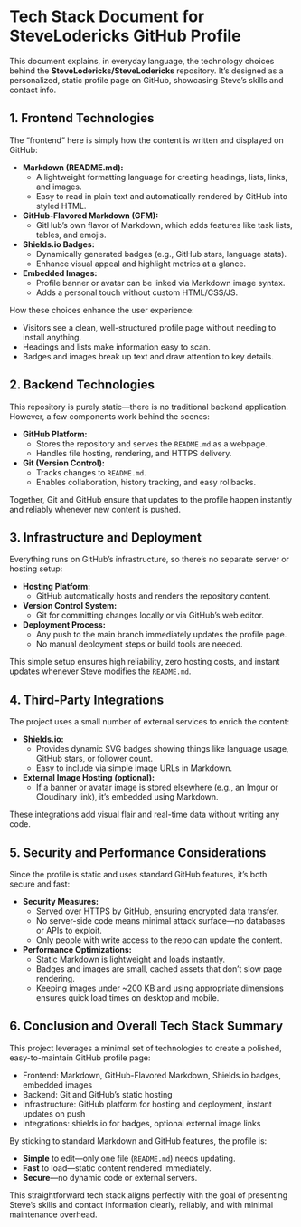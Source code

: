 # Tech Stack Document for SteveLodericks GitHub Profile

This document explains, in everyday language, the technology choices behind the **SteveLodericks/SteveLodericks** repository. It’s designed as a personalized, static profile page on GitHub, showcasing Steve’s skills and contact info.

## 1. Frontend Technologies

The “frontend” here is simply how the content is written and displayed on GitHub:

- **Markdown (README.md):**
  - A lightweight formatting language for creating headings, lists, links, and images.
  - Easy to read in plain text and automatically rendered by GitHub into styled HTML.
- **GitHub-Flavored Markdown (GFM):**
  - GitHub’s own flavor of Markdown, which adds features like task lists, tables, and emojis.
- **Shields.io Badges:**
  - Dynamically generated badges (e.g., GitHub stars, language stats).
  - Enhance visual appeal and highlight metrics at a glance.
- **Embedded Images:**
  - Profile banner or avatar can be linked via Markdown image syntax.
  - Adds a personal touch without custom HTML/CSS/JS.

How these choices enhance the user experience:
- Visitors see a clean, well-structured profile page without needing to install anything.
- Headings and lists make information easy to scan.
- Badges and images break up text and draw attention to key details.

## 2. Backend Technologies

This repository is purely static—there is no traditional backend application. However, a few components work behind the scenes:

- **GitHub Platform:**
  - Stores the repository and serves the `README.md` as a webpage.
  - Handles file hosting, rendering, and HTTPS delivery.
- **Git (Version Control):**
  - Tracks changes to `README.md`.
  - Enables collaboration, history tracking, and easy rollbacks.

Together, Git and GitHub ensure that updates to the profile happen instantly and reliably whenever new content is pushed.

## 3. Infrastructure and Deployment

Everything runs on GitHub’s infrastructure, so there’s no separate server or hosting setup:

- **Hosting Platform:**
  - GitHub automatically hosts and renders the repository content.
- **Version Control System:**
  - Git for committing changes locally or via GitHub’s web editor.
- **Deployment Process:**
  - Any push to the main branch immediately updates the profile page.
  - No manual deployment steps or build tools are needed.

This simple setup ensures high reliability, zero hosting costs, and instant updates whenever Steve modifies the `README.md`.

## 4. Third-Party Integrations

The project uses a small number of external services to enrich the content:

- **Shields.io:**
  - Provides dynamic SVG badges showing things like language usage, GitHub stars, or follower count.
  - Easy to include via simple image URLs in Markdown.
- **External Image Hosting (optional):**
  - If a banner or avatar image is stored elsewhere (e.g., an Imgur or Cloudinary link), it’s embedded using Markdown.

These integrations add visual flair and real-time data without writing any code.

## 5. Security and Performance Considerations

Since the profile is static and uses standard GitHub features, it’s both secure and fast:

- **Security Measures:**
  - Served over HTTPS by GitHub, ensuring encrypted data transfer.
  - No server-side code means minimal attack surface—no databases or APIs to exploit.
  - Only people with write access to the repo can update the content.
- **Performance Optimizations:**
  - Static Markdown is lightweight and loads instantly.
  - Badges and images are small, cached assets that don’t slow page rendering.
  - Keeping images under ~200 KB and using appropriate dimensions ensures quick load times on desktop and mobile.

## 6. Conclusion and Overall Tech Stack Summary

This project leverages a minimal set of technologies to create a polished, easy-to-maintain GitHub profile page:

- Frontend: Markdown, GitHub-Flavored Markdown, Shields.io badges, embedded images
- Backend: Git and GitHub’s static hosting
- Infrastructure: GitHub platform for hosting and deployment, instant updates on push
- Integrations: shields.io for badges, optional external image links

By sticking to standard Markdown and GitHub features, the profile is:
- **Simple** to edit—only one file (`README.md`) needs updating.
- **Fast** to load—static content rendered immediately.
- **Secure**—no dynamic code or external servers.

This straightforward tech stack aligns perfectly with the goal of presenting Steve’s skills and contact information clearly, reliably, and with minimal maintenance overhead.
